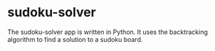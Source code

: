 # sudoku-solver
The sudoku-solver app is written in Python. It uses the backtracking algorithm to find a solution to a sudoku board.